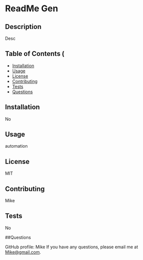 
# ReadMe Gen

## Description

Desc

## Table of Contents (

- [Installation](#installation)
- [Usage](#usage)
- [License](#license)
- [Contributing](#contributing)
- [Tests](#tests)
- [Questions](#questions)

## Installation

No

## Usage

automation

## License

MIT

## Contributing

Mike

## Tests

No

##Questions

GitHub profile: Mike
If you have any questions, please email me at Mike@gmail.com.

